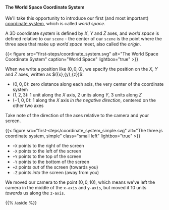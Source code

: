 #### The World Space Coordinate System

We'll take this opportunity to introduce our first (and most important) [coordinate system](https://en.wikipedia.org/wiki/Coordinate_system), which is called _world space_.

A 3D coordinate system is defined by $X$, $Y$ and $Z$ axes, and _world space_ is defined relative to our `scene` - the center of our `scene` is the point where the three axes that make up _world space_ meet, also called the _origin_.

{{< figure src="first-steps/coordinate_system.svg" alt="The World Space Coordinate System" caption="World Space" lightbox="true" >}}

When we write a position like $(0,0,0)$, we specify the position on the $X$, $Y$ and $Z$ axes, written as $(\{x},\{y},\{z})$:

- $(0,0,0)$: zero distance along each axis, the very center of the coordinate system
- $(1,2,3)$: $1$ unit along the $X$ axis, $2$ units along $Y$, $3$ units along $Z$
- $(-1,0,0)$: $1$ along the $X$ axis _in the negative direction_, centered on the other two axes

Take note of the direction of the axes relative to the camera and your screen.

{{< figure src="first-steps/coordinate_system_simple.svg" alt="The three.js coordinate system, simple" class="small left" lightbox="true" >}}

- `+X` points to the right of the screen
- `-X` points to the left of the screen
- `+Y` points to the top of the screen
- `-Y` points to the bottom of the screen
- `+Z` points _out_ of the screen (towards you)
- `-Z` points _into_ the screen (away from you)

We moved our camera to the point $(0,0,10)$, which means we've left the camera in the middle of the `x-axis` and `y-axis`, but moved it 10 units _towards_ us along the `z-axis`.

{{% /aside %}}